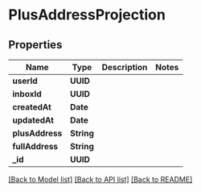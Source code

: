 # PlusAddressProjection

## Properties
Name | Type | Description | Notes
------------ | ------------- | ------------- | -------------
**userId** | **UUID** |  | 
**inboxId** | **UUID** |  | 
**createdAt** | **Date** |  | 
**updatedAt** | **Date** |  | 
**plusAddress** | **String** |  | 
**fullAddress** | **String** |  | 
**_id** | **UUID** |  | 

[[Back to Model list]](../README#documentation-for-models) [[Back to API list]](../README#documentation-for-api-endpoints) [[Back to README]](../README)


